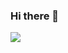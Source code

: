### Hi there 👋

<a href="https://example.com/your-link" target="_blank">
  <img src="file:///Users/irenechoi/Downloads/adobephotoshop.svg-E2BBB4?style=flat-square&logo=your-logo&logoColor=BABABA"/>
</a>




<!--
**IreneChoii/IreneChoii** is a ✨ _special_ ✨ repository because its `README.md` (this file) appears on your GitHub profile.

Here are some ideas to get you started:

- 🔭 I’m currently working on ...
- 🌱 I’m currently learning ...
- 👯 I’m looking to collaborate on ...
- 🤔 I’m looking for help with ...
- 💬 Ask me about ...
- 📫 How to reach me: ...
- 😄 Pronouns: ...
- ⚡ Fun fact: ...
-->
